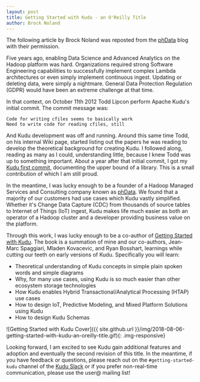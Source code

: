 ```yaml
---
layout: post
title: Getting Started with Kudu - an O'Reilly Title
author: Brock Noland
---
```


The following article by Brock Noland was reposted from the
[phData](https://www.phdata.io/getting-started-with-kudu/)
blog with their permission.

Five years ago, enabling Data Science and Advanced Analytics on the
Hadoop platform was hard. Organizations required strong Software Engineering
capabilities to successfully implement complex Lambda architectures or even
simply implement continuous ingest. Updating or deleting data, were simply a
nightmare. General Data Protection Regulation (GDPR) would have been an extreme
challenge at that time.
<!--more-->
In that context, on October 11th 2012 Todd Lipcon perform Apache Kudu's initial
commit. The commit message was:

    Code for writing cfiles seems to basically work
    Need to write code for reading cfiles, still

And Kudu development was off and running. Around this same time Todd, on his
internal Wiki page, started listing out the papers he was reading to develop
the theoretical background for creating Kudu. I followed along, reading as many
as I could, understanding little, because I knew Todd was up to something
important. About a year after that initial commit, I got my
[Kudu first commit](https://github.com/apache/kudu/commit/1d7e6864b4a31d3fe6897e4cb484dfcda6608d43),
documenting the upper bound of a library. This is a small contribution of which I am still
proud.

In the meantime, I was lucky enough to be a founder of a Hadoop Managed Services
and Consulting company known as [phData](http://phdata.io/). We found that a majority
of our customers had use cases which Kudu vastly simplified. Whether it's Change Data
Capture (CDC) from thousands of source tables to Internet of Things (IoT) ingest, Kudu
makes life much easier as both an operator of a Hadoop cluster and a developer providing
business value on the platform.

Through this work, I was lucky enough to be a co-author of
[Getting Started with Kudu](http://shop.oreilly.com/product/0636920065739.do).
The book is a summation of mine and our co-authors, Jean-Marc Spaggiari, Mladen
Kovacevic, and Ryan Bosshart,  learnings while cutting our teeth on early versions
of Kudu. Specifically you will learn:

* Theoretical understanding of Kudu concepts in simple plain spoken words and simple diagrams
* Why, for many use cases, using Kudu is so much easier than other ecosystem storage technologies
* How Kudu enables Hybrid Transactional/Analytical Processing (HTAP) use cases
* How to design IoT, Predictive Modeling, and Mixed Platform Solutions using Kudu
* How to design Kudu Schemas

![Getting Started with Kudu Cover]({{ site.github.url }}/img/2018-08-06-getting-started-with-kudu-an-oreilly-title.gif){: .img-responsive}

Looking forward, I am excited to see Kudu gain additional features and adoption
and eventually the second revision of this title. In the meantime, if you have
feedback or questions, please reach out on the `#getting-started-kudu` channel of
the [Kudu Slack](https://getkudu-slack.herokuapp.com/) or if you prefer non-real-time
communication, please use the user@ mailing list!

